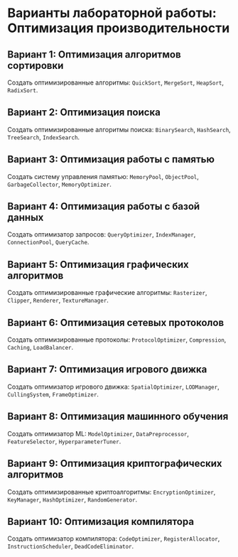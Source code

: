 # Варианты лабораторной работы: Оптимизация производительности

## Вариант 1: Оптимизация алгоритмов сортировки
Создать оптимизированные алгоритмы: `QuickSort`, `MergeSort`, `HeapSort`, `RadixSort`.

## Вариант 2: Оптимизация поиска
Создать оптимизированные алгоритмы поиска: `BinarySearch`, `HashSearch`, `TreeSearch`, `IndexSearch`.

## Вариант 3: Оптимизация работы с памятью
Создать систему управления памятью: `MemoryPool`, `ObjectPool`, `GarbageCollector`, `MemoryOptimizer`.

## Вариант 4: Оптимизация работы с базой данных
Создать оптимизатор запросов: `QueryOptimizer`, `IndexManager`, `ConnectionPool`, `QueryCache`.

## Вариант 5: Оптимизация графических алгоритмов
Создать оптимизированные графические алгоритмы: `Rasterizer`, `Clipper`, `Renderer`, `TextureManager`.

## Вариант 6: Оптимизация сетевых протоколов
Создать оптимизированные протоколы: `ProtocolOptimizer`, `Compression`, `Caching`, `LoadBalancer`.

## Вариант 7: Оптимизация игрового движка
Создать оптимизатор игрового движка: `SpatialOptimizer`, `LODManager`, `CullingSystem`, `FrameOptimizer`.

## Вариант 8: Оптимизация машинного обучения
Создать оптимизатор ML: `ModelOptimizer`, `DataPreprocessor`, `FeatureSelector`, `HyperparameterTuner`.

## Вариант 9: Оптимизация криптографических алгоритмов
Создать оптимизированные криптоалгоритмы: `EncryptionOptimizer`, `KeyManager`, `HashOptimizer`, `RandomGenerator`.

## Вариант 10: Оптимизация компилятора
Создать оптимизатор компилятора: `CodeOptimizer`, `RegisterAllocator`, `InstructionScheduler`, `DeadCodeEliminator`.
